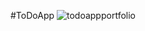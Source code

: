 #T o D o A p p 
 ![todoappportfolio](https://github.com/RachAppweb/ToDoApp/assets/126121532/8b10f1de-bb69-45d5-9c12-aa668440d2df)
